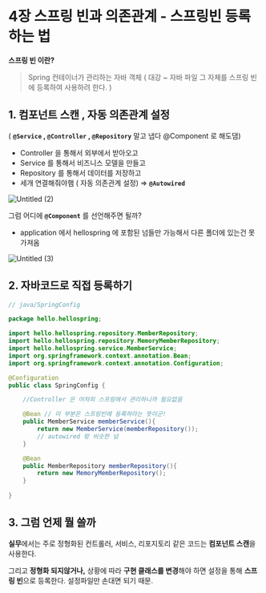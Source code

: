 # **4장 스프링 빈과 의존관계 - 스프링빈 등록하는 법**



**스프링 빈 이란?**

> Spring 컨테이너가 관리하는 자바 객체
( 대강 ~ 자바 파일 그 자체를 스프링 빈에 등록하여 사용하려 한다. )
> 

## 1. **컴포넌트 스캔 , 자동 의존관계 설정**



(  **```@Service``` , ```@Controller``` , ```@Repository```** 말고 냅다 @Component 로 해도댐) 

- Controller 을 통해서 외부에서 받아오고
- Service 를 통해서 비즈니스 모델을 만들고
- Repository 를 통해서 데이터를 저장하고
- 세개 연결해줘야햄 ( 자동 의존관계 설정) ⇒  **```@Autowired```**

![Untitled (2)](https://user-images.githubusercontent.com/69195315/138503121-283d72d3-c0f6-4425-96fe-f5bdb8085958.png)

그럼 어디에 **```@Component```**  를 선언해주면 될까?

- application 에서 hellospring 에 포함된 넘들만 가능해서 다른 폴더에 있는건 못가져옴

![Untitled (3)](https://user-images.githubusercontent.com/69195315/138503167-af8c0a3a-76eb-42a7-aad8-2eaea609f498.png)

## 2. 자바코드로 직접 등록하기


```java
// java/SpringConfig

package hello.hellospring;

import hello.hellospring.repository.MemberRepository;
import hello.hellospring.repository.MemoryMemberRepository;
import hello.hellospring.service.MemberService;
import org.springframework.context.annotation.Bean;
import org.springframework.context.annotation.Configuration;

@Configuration
public class SpringConfig {

    //Controller 은 어차피 스프링에서 관리하니까 필요없음

    @Bean // 이 부분은 스프링빈에 등록하라는 뜻이군!
    public MemberService memberService(){
        return new MemberService(memberRepository());
        // autowired 랑 비슷한 넘
    }

    @Bean
    public MemberRepository memberRepository(){
        return new MemoryMemberRepository();
    }
    
}
```

## 3. 그럼 언제 뭘 쓸까


**실무**에서는 
주로 정형화된 컨트롤러, 서비스, 리포지토리 같은 코드는 **컴포넌트 스캔**을 사용한다.

그리고 **정형화 되지않거나,** 상황에 따라 **구현 클래스를 변경**해야 하면 
설정을 통해 **스프링 빈**으로 등록한다. 설정파일만 손대면 되기 때문.
